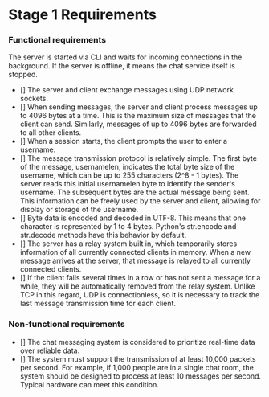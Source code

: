 # Stage 1 Requirements

### Functional requirements

The server is started via CLI and waits for incoming connections in the background. If the server is offline, it means the chat service itself is stopped.

- [] The server and client exchange messages using UDP network sockets.
- [] When sending messages, the server and client process messages up to 4096 bytes at a time. This is the maximum size of messages that the client can send. Similarly, messages of up to 4096 bytes are forwarded to all other clients.
- [] When a session starts, the client prompts the user to enter a username.
- [] The message transmission protocol is relatively simple. The first byte of the message, usernamelen, indicates the total byte size of the username, which can be up to 255 characters (2^8 - 1 bytes). The server reads this initial usernamelen byte to identify the sender's username. The subsequent bytes are the actual message being sent. This information can be freely used by the server and client, allowing for display or storage of the username.
- [] Byte data is encoded and decoded in UTF-8. This means that one character is represented by 1 to 4 bytes. Python's str.encode and str.decode methods have this behavior by default.
- [] The server has a relay system built in, which temporarily stores information of all currently connected clients in memory. When a new message arrives at the server, that message is relayed to all currently connected clients.
- [] If the client fails several times in a row or has not sent a message for a while, they will be automatically removed from the relay system. Unlike TCP in this regard, UDP is connectionless, so it is necessary to track the last message transmission time for each client.

### Non-functional requirements

- [] The chat messaging system is considered to prioritize real-time data over reliable data.
- [] The system must support the transmission of at least 10,000 packets per second. For example, if 1,000 people are in a single chat room, the system should be designed to process at least 10 messages per second. Typical hardware can meet this condition.

